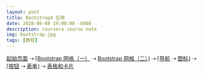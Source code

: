 ```yaml
---
layout: post
title: Bootstrap4 应用
date: 2018-06-08 19:00:00 -0400
description: coursera course note
img: bootstrap.jpg
tags: [教程]
---
```

    
    

<a href="{{ site.url }}{{ site.baseurl }}/exercise/index.html" target="_blank">起始页面</a> ⇢ ⌈<a href="{{ site.url }}{{ site.baseurl }}/exercise/Bootstrap-Grid/Part-One/index.html" target="_blank">Bootstrap 网格（一）</a> ⇢ <a href="{{ site.url }}{{ site.baseurl }}/exercise/Bootstrap-Grid/Part-Two/index.html" target="_blank">Bootstrap 网格（二）</a>⌋ ⇢ ⌈<a href="{{ site.url }}{{ site.baseurl }}/exercise/Navbar-and-Breadcrumbs/index.html" target="_blank">导航</a> ⇢ <a href="{{ site.url }}{{ site.baseurl }}/exercise/Icon-Fonts/index.html" target="_blank">图标</a>⌋ ⇢ ⌈<a href="{{ site.url }}{{ site.baseurl }}/exercise/Buttons/contactus.html" target="_blank">按钮</a> ⇢ <a href="{{ site.url }}{{ site.baseurl }}/exercise/Forms/contactus.html" target="_blank">表单</a>⌋ ⇢ <a href="{{ site.url }}{{ site.baseurl }}/exercise/Tables-and-Cards/aboutus.html" target="_blank">表格和卡片</a>






